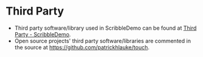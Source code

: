 # Third Party

* Third party software/library used in ScribbleDemo can be found at [Third Party - ScribbleDemo](https://github.com/Wacom-Developer/wacom-device-kit-windows/blob/master/Wintab%20ScribbleDemo/THIRD-PARTY.md).
* Open source projects' third party software/libraries are commented in the source at https://github.com/patrickhlauke/touch.

